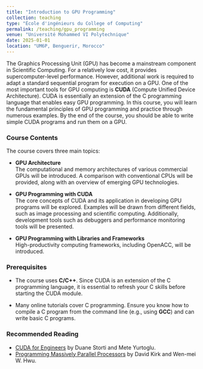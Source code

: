 ```yaml
---
title: "Introduction to GPU Programming"
collection: teaching
type: "École d'ingénieurs du College of Computing"
permalink: /teaching/gpu_programming
venue: "Université Mohammed VI Polytechnique"
date: 2025-01-01
location: "UM6P, Benguerir, Morocco"
---
```



The Graphics Processing Unit (GPU) has become a mainstream component in Scientific Computing. For a relatively low cost, it provides supercomputer-level performance. However, additional work is required to adapt a standard sequential program for execution on a GPU. One of the most important tools for GPU computing is **CUDA** (Compute Unified Device Architecture). CUDA is essentially an extension of the C programming language that enables easy GPU programming. In this course, you will learn the fundamental principles of GPU programming and practice through numerous examples. By the end of the course, you should be able to write simple CUDA programs and run them on a GPU.

### Course Contents

The course covers three main topics:

- **GPU Architecture**  
  The computational and memory architectures of various commercial GPUs will be introduced. A comparison with conventional CPUs will be provided, along with an overview of emerging GPU technologies.

- **GPU Programming with CUDA**  
  The core concepts of CUDA and its application in developing GPU programs will be explored. Examples will be drawn from different fields, such as image processing and scientific computing. Additionally, development tools such as debuggers and performance monitoring tools will be presented.

- **GPU Programming with Libraries and Frameworks**  
  High-productivity computing frameworks, including OpenACC, will be introduced.


### Prerequisites

- The course uses **C/C++**. Since CUDA is an extension of the C programming language, it is essential to refresh your C skills before starting the CUDA module.

- Many online tutorials cover C programming. Ensure you know how to compile a C program from the command line (e.g., using **GCC**) and can write basic C programs.

### Recommended Reading

- [CUDA for Engineers](https://www.amazon.fr/CUDA-Engineers-Introduction-High-Performance-Computing/dp/013417741X) by Duane Storti and Mete Yurtoglu.  
- [Programming Massively Parallel Processors](https://www.sciencedirect.com/book/9780128119860/programming-massively-parallel-processors) by David Kirk and Wen-mei W. Hwu.
